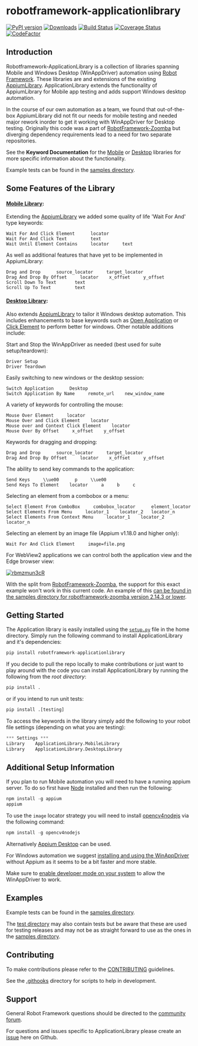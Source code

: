 robotframework-applicationlibrary
===========
[![PyPI version](https://badge.fury.io/py/robotframework-applicationlibrary.svg)](https://badge.fury.io/py/robotframework-applicationlibrary)
[![Downloads](https://pepy.tech/badge/robotframework-applicationlibrary)](https://pepy.tech/project/robotframework-applicationlibrary)
[![Build Status](https://github.com/Accruent/robotframework-applicationlibrary/workflows/tests/badge.svg?branch=master)](https://github.com/Accruent/robotframework-applicationlibrary/actions?query=workflow%3Atests)
[![Coverage Status](https://coveralls.io/repos/github/Accruent/robotframework-applicationlibrary/badge.svg?branch=master)](https://coveralls.io/github/Accruent/robotframework-applicationlibrary?branch=master)
[![CodeFactor](https://www.codefactor.io/repository/github/accruent/robotframework-applicationlibrary/badge)](https://www.codefactor.io/repository/github/accruent/robotframework-applicationlibrary)

Introduction
--------------

Robotframework-ApplicationLibrary is a collection of libraries spanning Mobile and Windows Desktop (WinAppDriver) automation using [Robot Framework](https://github.com/robotframework/robotframework).
These libraries are and extensions of the existing [AppiumLibrary](https://github.com/serhatbolsu/robotframework-appiumlibrary). ApplicationLibrary extends the functionality 
of AppiumLibrary for Mobile app testing and adds support Windows desktop automation.

In the course of our own automation as a team, we found that out-of-the-box AppiumLibrary did not fit our needs for mobile testing and needed major rework inorder to get it working with WinAppDriver for Desktop testing.
Originally this code was a part of [RobotFramework-Zoomba](https://github.com/Accruent/robotframework-zoomba) but diverging dependency requirements lead to a need for two separate repositories.

See the **Keyword Documentation** for the [Mobile](https://accruent.github.io/robotframework-applicationlibrary/MobileLibraryDocumentation.html) or [Desktop](https://accruent.github.io/robotframework-applicationlibrary/DesktopLibraryDocumentation.html) libraries for more specific information about the functionality.

Example tests can be found in the [samples directory](https://github.com/Accruent/robotframework-applicationlibrary/tree/master/samples).

Some Features of the Library
--------------
#### [Mobile Library](https://accruent.github.io/robotframework-applicationlibrary/MobileLibraryDocumentation.html):
Extending the [AppiumLibrary](https://github.com/serhatbolsu/robotframework-appiumlibrary) we added some quality of life 'Wait For And' type keywords:
```robotframework
Wait For And Click Element      locator
Wait For And Click Text         text
Wait Until Element Contains     locator     text
```
As well as additional features that have yet to be implemented in AppiumLibrary:
```robotframework
Drag and Drop      source_locator     target_locator
Drag And Drop By Offset     locator    x_offset     y_offset
Scroll Down To Text       text
Scroll Up To Text         text
```

#### [Desktop Library](https://accruent.github.io/robotframework-applicationlibrary/DesktopLibraryDocumentation.html):
Also extends [AppiumLibrary](https://github.com/serhatbolsu/robotframework-appiumlibrary) to tailor it Windows desktop automation. This includes enhancements to base keywords such as [Open Application](https://accruent.github.io/robotframework-applicationlibrary/DesktopLibraryDocumentation.html#Open%20Application) or [Click Element](https://accruent.github.io/robotframework-applicationlibrary/DesktopLibraryDocumentation.html#Click%20Element) to perform better for windows. Other notable additions include:

Start and Stop the WinAppDriver as needed (best used for suite setup/teardown):
```robotframework
Driver Setup
Driver Teardown
```
Easily switching to new windows or the desktop session:
```robotframework
Switch Application      Desktop
Switch Application By Name     remote_url    new_window_name
```
A variety of keywords for controlling the mouse:
```robotframework
Mouse Over Element     locator
Mouse Over and Click Element    locator
Mouse over and Context Click Element    locator
Mouse Over By Offset     x_offset    y_offset
```
Keywords for dragging and dropping:
```robotframework
Drag and Drop      source_locator     target_locator
Drag And Drop By Offset     locator    x_offset     y_offset
```
The ability to send key commands to the application:
```robotframework
Send Keys     \\ue00      p     \\ue00
Send Keys To Element    locator     a     b     c
```
Selecting an element from a combobox or a menu:
```robotframework
Select Element From ComboBox     combobox_locator      element_locator
Select Elements From Menu     locator_1    locator_2   locator_n
Select Elements From Context Menu     locator_1    locator_2   locator_n
```

Selecting an element by an image file (Appium v1.18.0 and higher only):
```robotframework
Wait For And Click Element     image=file.png
```

For WebView2 applications we can control both the application view and the Edge browser view:

<a target="_blank" rel="noopener noreferrer" href="https://user-images.githubusercontent.com/3010366/122806407-e4759700-d28f-11eb-8b72-779660606d9f.gif"><img src="https://user-images.githubusercontent.com/3010366/122806407-e4759700-d28f-11eb-8b72-779660606d9f.gif" alt="rbmzmun3cR" style="max-width:60%;"></a>

With the split from [RobotFramework-Zoomba](https://github.com/Accruent/robotframework-zoomba), the support for this exact example won't work in this current code. An example of this [can be found in the samples directory for robotframework-zoomba version 2.14.3 or lower](https://github.com/Accruent/robotframework-zoomba/blob/2.14.3/samples/WebView-DesktopTest.robot).

Getting Started
----------------

The Application library is easily installed using the [`setup.py`](https://github.com/Accruent/robotframework-applicationlibrary/blob/master/setup.py) file in the home directory.
Simply run the following command to install ApplicationLibrary and it's dependencies:

```python
pip install robotframework-applicationlibrary
```

If you decide to pull the repo locally to make contributions or just want to play around with the code
you can install ApplicationLibrary by running the following from the *root directory*:
```python
pip install .
```

or if you intend to run unit tests:
```python
pip install .[testing]
```

To access the keywords in the library simply add the following to your robot file settings (depending on what you are testing):
```python
*** Settings ***
Library    ApplicationLibrary.MobileLibrary
Library    ApplicationLibrary.DesktopLibrary
```

Additional Setup Information
---------------------------------

If you plan to run Mobile automation you will need to have a running appium server. To do so first have [Node](https://nodejs.org/en/download/)
installed and then run the following:
```python
npm install -g appium
appium
```

To use the `image` locator strategy you will need to install [opencv4nodejs](https://github.com/justadudewhohacks/opencv4nodejs) via the following command:
```python
npm install -g opencv4nodejs
```

Alternatively [Appium Desktop](https://github.com/appium/appium-desktop/releases) can be used.

For Windows automation we suggest [installing and using the WinAppDriver](https://github.com/Microsoft/WinAppDriver/releases) without Appium as it seems to be a bit faster and more stable.

Make sure to [enable developer mode on your system](https://www.howtogeek.com/292914/what-is-developer-mode-in-windows-10/#:~:text=How%20to%20Enable%20Developer%20Mode,be%20put%20into%20Developer%20Mode.) to allow the WinAppDriver to work.

Examples
------------
Example tests can be found in the [samples directory](https://github.com/Accruent/robotframework-applicationlibrary/tree/master/samples).

The [test directory](https://github.com/Accruent/robotframework-applicationlibrary/tree/master/test) may also contain tests but be aware that these are used for testing releases and may not be as straight forward to use as the ones in the [samples directory](https://github.com/Accruent/robotframework-applicationlibrary/tree/master/samples).


Contributing
-----------------

To make contributions please refer to the [CONTRIBUTING](https://github.com/Accruent/robotframework-applicationlibrary/blob/master/CONTRIBUTING.rst) guidelines.

See the [.githooks](https://github.com/Accruent/robotframework-applicationlibrary/tree/master/.githooks) directory for scripts to help in development. 

Support
---------------
General Robot Framework questions should be directed to the [community forum](https://forum.robotframework.org/).

For questions and issues specific to ApplicationLibrary please create an [issue](https://github.com/Accruent/robotframework-applicationlibrary/issues) here on Github.

